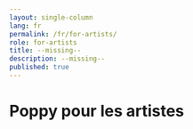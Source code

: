 ```yaml
---
layout: single-column
lang: fr
permalink: /fr/for-artists/
role: for-artists
title: --missing--
description: --missing--
published: true
---
```


# Poppy pour les artistes
